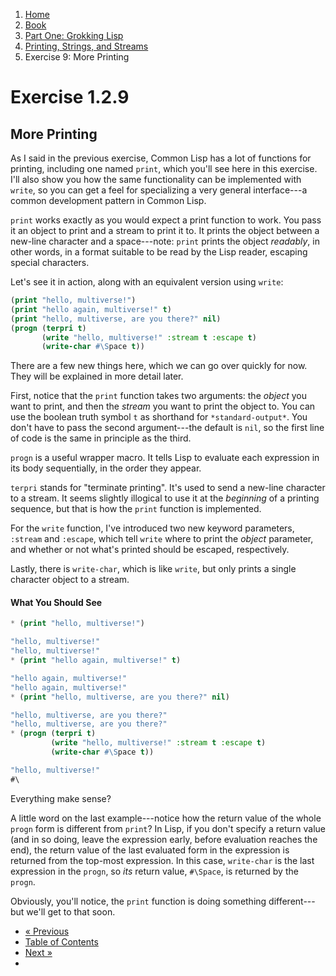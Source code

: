 <ol class="breadcrumb">
  <li><a href="/">Home</a></li>
  <li><a href="/book/">Book</a></li>
  <li><a href="/book/1-0-0-overview/">Part One: Grokking Lisp</a></li>
  <li><a href="/book/1-02-00-input-output/">Printing, Strings, and Streams</a></li>
  <li class="active">Exercise 9: More Printing</li>
</ol>

# Exercise 1.2.9

## More Printing

As I said in the previous exercise, Common Lisp has a lot of functions for printing, including one named `print`, which you'll see here in this exercise.  I'll also show you how the same functionality can be implemented with `write`, so you can get a feel for specializing a very general interface---a common development pattern in Common Lisp.

`print` works exactly as you would expect a print function to work.  You pass it an object to print and a stream to print it to. It prints the object between a new-line character and a space---note: `print` prints the object *readably*, in other words, in a format suitable to be read by the Lisp reader, escaping special characters.

Let's see it in action, along with an equivalent version using `write`:

```lisp
(print "hello, multiverse!")
(print "hello again, multiverse!" t)
(print "hello, multiverse, are you there?" nil)
(progn (terpri t)
       (write "hello, multiverse!" :stream t :escape t)
       (write-char #\Space t))
```

There are a few new things here, which we can go over quickly for now.  They will be explained in more detail later.

First, notice that the `print` function takes two arguments: the *object* you want to print, and then the *stream* you want to print the object to.  You can use the boolean truth symbol `t` as shorthand for `*standard-output*`.  You don't have to pass the second argument---the default is `nil`, so the first line of code is the same in principle as the third.

`progn` is a useful wrapper macro.  It tells Lisp to evaluate each expression in its body sequentially, in the order they appear.

`terpri` stands for "terminate printing".  It's used to send a new-line character to a stream.  It seems slightly illogical to use it at the *beginning* of a printing sequence, but that is how the `print` function is implemented.

For the `write` function, I've introduced two new keyword parameters, `:stream` and `:escape`, which tell `write` where to print the *object* parameter, and whether or not what's printed should be escaped, respectively.

Lastly, there is `write-char`, which is like `write`, but only prints a single character object to a stream.

#### What You Should See

```lisp
* (print "hello, multiverse!")

"hello, multiverse!"
"hello, multiverse!"
* (print "hello again, multiverse!" t)

"hello again, multiverse!"
"hello again, multiverse!"
* (print "hello, multiverse, are you there?" nil)

"hello, multiverse, are you there?"
"hello, multiverse, are you there?"
* (progn (terpri t)
         (write "hello, multiverse!" :stream t :escape t)
         (write-char #\Space t))

"hello, multiverse!" 
#\
```

Everything make sense?

A little word on the last example---notice how the return value of the whole `progn` form is different from `print`?  In Lisp, if you don't specify a return value (and in so doing, leave the expression early, before evaluation reaches the end), the return value of the last evaluated form in the expression is returned from the top-most expression.  In this case, `write-char` is the last expression in the `progn`, so *its* return value, `#\Space`, is returned by the `progn`.

Obviously, you'll notice, the `print` function is doing something different---but we'll get to that soon.

<ul class="pager">
  <li class="previous"><a href="/book/1-02-08-printing/">&laquo; Previous</a></li>
  <li><a href="/book/">Table of Contents</a></li>
  <li class="next"><a href="/book/1-02-10-prin1/">Next &raquo;</a><li>
</ul>
